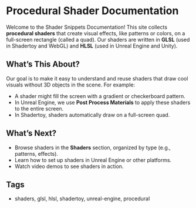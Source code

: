 # Procedural Shader Documentation

Welcome to the Shader Snippets Documentation! This site collects **procedural shaders** that create visual effects, like patterns or colors, on a full-screen rectangle (called a quad). Our shaders are written in **GLSL** (used in Shadertoy and WebGL) and **HLSL** (used in Unreal Engine and Unity).

## What’s This About?
Our goal is to make it easy to understand and reuse shaders that draw cool visuals without 3D objects in the scene. For example:
- A shader might fill the screen with a gradient or checkerboard pattern.
- In Unreal Engine, we use **Post Process Materials** to apply these shaders to the entire screen.
- In Shadertoy, shaders automatically draw on a full-screen quad.

## What’s Next?
- Browse shaders in the **Shaders** section, organized by type (e.g., patterns, effects).
- Learn how to set up shaders in Unreal Engine or other platforms.
- Watch video demos to see shaders in action.

## Tags
- shaders, glsl, hlsl, shadertoy, unreal-engine, procedural